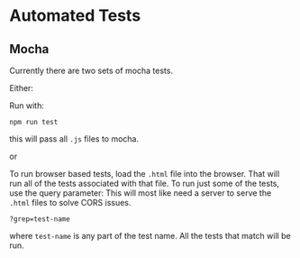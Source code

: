 # Automated Tests

## Mocha

Currently there are two sets of mocha tests.

Either:

Run with:
```shell script
npm run test
```

this will pass all `.js` files to mocha.

or

To run browser based tests, load the `.html` file into the browser. That will run
all of the tests associated with that file. To run just some of the tests, use the query parameter:
This will most like need a server to serve the `.html` files to solve CORS issues.
```
?grep=test-name
```
where `test-name` is any part of the test name. All the tests that match will be run.
